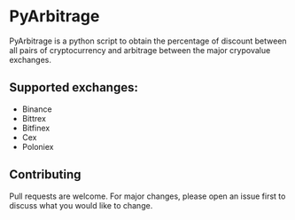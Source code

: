 # PyArbitrage

PyArbitrage is a python script to obtain the percentage of discount between all pairs of cryptocurrency and arbitrage between the major crypovalue exchanges.

## Supported exchanges:

- Binance
- Bittrex
- Bitfinex
- Cex
- Poloniex



## Contributing
Pull requests are welcome. For major changes, please open an issue first to discuss what you would like to change.
